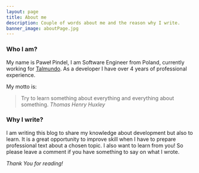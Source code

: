 ```yaml
---
layout: page
title: About me
description: Couple of words about me and the reason why I write.
banner_image: aboutPage.jpg
---
```


### Who I am?

My name is Paweł Pindel, I am Software Engineer from Poland, currently working for [Talmundo](https://talmundo.com). As a developer I have over 4 years of professional experience.

My motto is:
>Try to learn something about everything and everything about something. <cite>Thomas Henry Huxley</cite>

### Why I write?

I am writing this blog to share my knowledge about development but also to learn. It is a great opportunity to improve skill when I have to prepare professional text about a chosen topic. I also want to learn from you! So please leave a comment if you have something to say on what I wrote.

*Thank You for reading!*
